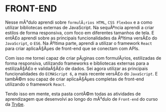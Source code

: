 # FRONT-END

Nesse mÃ³dulo aprendi sobre `formulÃ¡rios HTML`, `CSS Flexbox` e a como utilizar bibliotecas externas de JavaScript. Na sequÃªncia aprendi a criar estilos de forma responsiva, com foco em diferentes tamanhos de tela. E entÃ£o aprendi sobre as principais funcionalidades da Ãºltima versÃ£o do `JavaScript`, o `ES6`. Na Ãºltima parte, aprendi a utilizar o framework `React` para criar aplicaÃ§Ãµes de front-end que se conectam com APIs.

Com isso me tornei capaz de criar pÃ¡ginas com formulÃ¡rios, estilizadas de forma responsiva, utilizando frameworks e bibliotecas externas para a estilizaÃ§Ã£o e validaÃ§Ã£o de dados. Sei agora utilizar as principais funcionalidades do `ECMAScript 6`, a mais recente versÃ£o do `JavaScript`. E tambÃ©m sou capaz de criar aplicaÃ§Ãµes completas de front-end utilizando o framework `React`.

Tendo isso em mente, esta pasta contÃ©m todas as atividades de aprendizagem que desenvolvi ao longo do mÃ³dulo de `Front-end` do curso da [Trybe](https://www.betrybe.com/).
